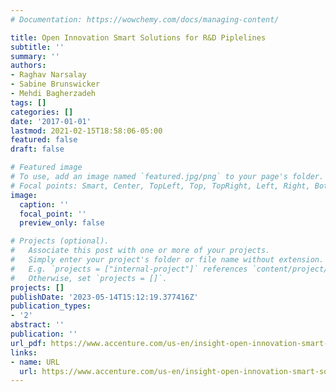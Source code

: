 ```yaml
---
# Documentation: https://wowchemy.com/docs/managing-content/

title: Open Innovation Smart Solutions for R&D Piplelines
subtitle: ''
summary: ''
authors:
- Raghav Narsalay
- Sabine Brunswicker
- Mehdi Bagherzadeh
tags: []
categories: []
date: '2017-01-01'
lastmod: 2021-02-15T18:58:06-05:00
featured: false
draft: false

# Featured image
# To use, add an image named `featured.jpg/png` to your page's folder.
# Focal points: Smart, Center, TopLeft, Top, TopRight, Left, Right, BottomLeft, Bottom, BottomRight.
image:
  caption: ''
  focal_point: ''
  preview_only: false

# Projects (optional).
#   Associate this post with one or more of your projects.
#   Simply enter your project's folder or file name without extension.
#   E.g. `projects = ["internal-project"]` references `content/project/deep-learning/index.md`.
#   Otherwise, set `projects = []`.
projects: []
publishDate: '2023-05-14T15:12:19.377416Z'
publication_types:
- '2'
abstract: ''
publication: ''
url_pdf: https://www.accenture.com/us-en/insight-open-innovation-smart-solutions-pipelines
links:
- name: URL
  url: https://www.accenture.com/us-en/insight-open-innovation-smart-solutions-pipelines
---
```

